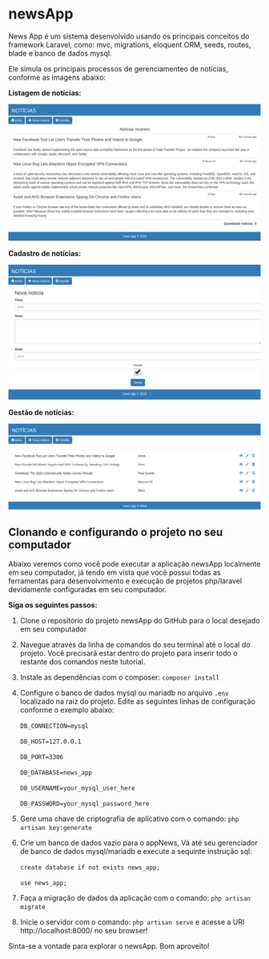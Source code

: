 # newsApp

News App é um sistema desenvolvido usando os principais conceitos do framework Laravel, como: mvc, migrations, eloquent ORM, seeds, routes, blade e banco de dados mysql. 


Ele simula os principais processos de gerenciamenteo de notícias, conforme as imagens abaixo:


**Listagem de notícias:**

![](https://github.com/JoaoLucasXavier/newsApp/blob/master/public/img/01.png)


**Cadastro de notícias:**

![](https://github.com/JoaoLucasXavier/newsApp/blob/master/public/img/02.png)


**Gestão de notícias:**

![](https://github.com/JoaoLucasXavier/newsApp/blob/master/public/img/03.png)


## Clonando e configurando o projeto no seu computador

Abaixo veremos como você pode executar a aplicação newsApp localmente em seu computador, já tendo em vista que você possui todas as ferramentas para desenvolvimento e execução de projetos php/laravel devidamente configuradas em seu computador. 

**Siga os seguintes passos:**



1. Clone o repositório do projeto newsApp do GitHub para o local desejado em seu computador

  

2. Navegue através da linha de comandos do seu terminal até o local do projeto. Você precisará estar dentro do projeto para inserir todo o restante dos comandos neste tutorial.

  

3. Instale as dependências com o composer: `composer install`

  

4. Configure o banco de dados mysql ou mariadb no arquivo `.env` localizado na raiz do projeto. Edite as seguintes linhas de configuração conforme o exemplo abaixo:

    `DB_CONNECTION=mysql`

    `DB_HOST=127.0.0.1`

    `DB_PORT=3306`

    `DB_DATABASE=news_app`

    `DB_USERNAME=your_mysql_user_here`

    `DB_PASSWORD=your_mysql_password_here`

  

5. Gere uma chave de criptografia de aplicativo com o comando: `php artisan key:generate`

   

6. Crie um banco de dados vazio para o appNews, Vá até seu gerenciador de banco de dados mysql/mariadb e execute a sequinte instrução sql:

   `create database if not exists news_app;`

   `use news_app;`

   

7. Faça a migração de dados da aplicação com o comando: `php artisan migrate`

   

8. Inicie o servidor com o comando: `php artisan serve`  e acesse a URI http://localhost:8000/ no seu browser!

   

Sinta-se a vontade para explorar o newsApp. Bom aproveito!
